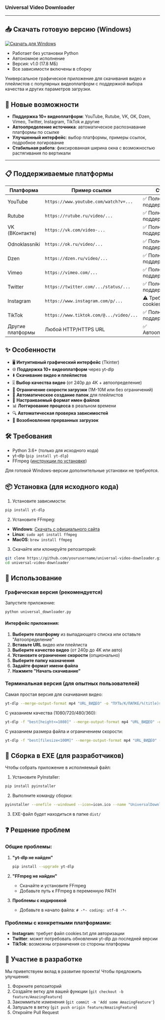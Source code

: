 ### Universal Video Downloader

---

## 📥 Скачать готовую версию (Windows)

[![Скачать для Windows](https://img.shields.io/badge/Download-Windows-blue?style=for-the-badge&logo=windows)](https://github.com/RoninOnis/Rutube_download/releases/tag/v1.0.0)

- Работает без установки Python
- Автономное исполнение
- Версия: v1.0 (17.8 МБ)
- Все зависимости включены в сборку

Универсальное графическое приложение для скачивания видео и плейлистов с популярных видеоплатформ с поддержкой выбора качества и других параметров загрузки.

## 🌟 Новые возможности

- **Поддержка 10+ видеоплатформ**: YouTube, Rutube, VK, OK, Dzen, Vimeo, Twitter, Instagram, TikTok и другие
- **Автоопределение источника**: автоматическое распознавание платформы по ссылке
- **Улучшенный интерфейс**: выбор платформы, примеры ссылок, подробное логирование
- **Стабильная работа**: фиксированная ширина окна с возможностью растягивания по вертикали

---

## 📋 Поддерживаемые платформы

| Платформа | Пример ссылки | Статус |
|-----------|---------------|--------|
| YouTube | `https://www.youtube.com/watch?v=...` | ✅ Полная поддержка |
| Rutube | `https://rutube.ru/video/...` | ✅ Полная поддержка |
| VK (ВКонтакте) | `https://vk.com/video-...` | ✅ Полная поддержка |
| Odnoklassniki | `https://ok.ru/video/...` | ✅ Полная поддержка |
| Dzen | `https://dzen.ru/video/...` | ✅ Полная поддержка |
| Vimeo | `https://vimeo.com/...` | ✅ Полная поддержка |
| Twitter | `https://twitter.com/.../status/...` | ✅ Полная поддержка |
| Instagram | `https://www.instagram.com/p/...` | ⚠ Требует cookies |
| TikTok | `https://www.tiktok.com/@.../video/...` | ✅ Полная поддержка |
| Другие платформы | Любой HTTP/HTTPS URL | ✅ Автоопределение |

## ✨ Особенности

- 🖥️ **Интуитивный графический интерфейс** (Tkinter)
- 🌐 **Поддержка 10+ видеоплатформ** через yt-dlp
- ⬇️ **Скачивание видео и плейлистов**
- 🎚️ **Выбор качества видео** (от 240p до 4K + автоопределение)
- 🚦 **Ограничение скорости загрузки** (1M-10M или без ограничений)
- 📁 **Автоматическое создание папок** для плейлистов
- 📝 **Настраиваемый формат имен файлов**
- 📊 **Логгирование процесса** в реальном времени
- 🔍 **Автоматическая проверка зависимостей**
- 🔄 **Возобновление прерванных загрузок**

## 🛠 Требования

- Python 3.6+ (только для исходного кода)
- yt-dlp (`pip install yt-dlp`)
- FFmpeg ([инструкции по установке](https://ffmpeg.org/download.html))

Для готовой Windows-версии дополнительные установки не требуются.

## 📦 Установка (для исходного кода)

1. Установите зависимости:
```bash
pip install yt-dlp
```

2. Установите FFmpeg:
- **Windows**: [Скачать с официального сайта](https://www.gyan.dev/ffmpeg/builds/)
- **Linux**: `sudo apt install ffmpeg`
- **MacOS**: `brew install ffmpeg`

3. Скачайте или клонируйте репозиторий:
```bash
git clone https://github.com/yourusername/universal-video-downloader.git
cd universal-video-downloader
```

## 🚀 Использование

### Графическая версия (рекомендуется)

Запустите приложение:
```bash
python universal_downloader.py
```

#### Интерфейс приложения:

1. **Выберите платформу** из выпадающего списка или оставьте "Автоопределение"
2. **Вставьте URL** видео или плейлиста
3. **Выберите качество видео** (от 240p до 4K или авто)
4. **Установите ограничение скорости** (опционально)
5. **Выберите папку назначения**
6. **Задайте формат имени файла**
7. **Нажмите "Начать скачивание"**

### Терминальная версия (для опытных пользователей)

Самая простая версия для скачивания видео:

```bash
yt-dlp --merge-output-format mp4 "URL_ВИДЕО" -o "ПУТЬ/К/ПАПКЕ/%(title)s.%(ext)s"
```

С указанием качества (1080/720/480/360):
```bash
yt-dlp -f "best[height<=1080]" --merge-output-format mp4 "URL_ВИДЕО" -o "ПУТЬ/К/ПАПКЕ/%(title)s.%(ext)s"
```

С указанием размера файла и ограничением скорости:
```bash
yt-dlp -f "best[filesize<100M]" --merge-output-format mp4 "URL_ВИДЕО" --limit-rate 5M -o "ПУТЬ/К/ПАПКЕ/%(title)s.%(ext)s"
```

## 🔧 Сборка в EXE (для разработчиков)

Чтобы собрать приложение в исполняемый файл:

1. Установите PyInstaller:
```bash
pip install pyinstaller
```

2. Выполните команду сборки:
```bash
pyinstaller --onefile --windowed --icon=icon.ico --name "UniversalDownloader" universal_downloader.py
```

3. EXE-файл будет находиться в папке `dist/`

## ❓ Решение проблем

### Общие проблемы:
1. **"yt-dlp не найден"**
   ```bash
   pip install --upgrade yt-dlp
   ```

2. **"FFmpeg не найден"**
   - Скачайте и установите FFmpeg
   - Добавьте путь к FFmpeg в переменную PATH

3. **Проблемы с кодировкой**
   - Добавьте в начало файла: `# -*- coding: utf-8 -*-`

### Проблемы с конкретными платформами:
- **Instagram**: требует файл cookies.txt для авторизации
- **Twitter**: может потребовать обновления yt-dlp до последней версии
- **TikTok**: возможны ограничения со стороны платформы

## 🤝 Участие в разработке

Мы приветствуем вклад в развитие проекта! Чтобы предложить улучшения:

1. Форкните репозиторий
2. Создайте ветку для вашей функции (`git checkout -b feature/AmazingFeature`)
3. Закоммитьте изменения (`git commit -m 'Add some AmazingFeature'`)
4. Запушьте в ветку (`git push origin feature/AmazingFeature`)
5. Откройте Pull Request
